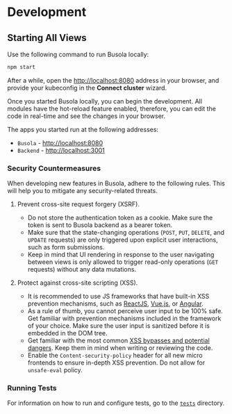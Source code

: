 # Development

## Starting All Views

Use the following command to run Busola locally:

```bash
npm start
```

After a while, open the [http://localhost:8080](http://localhost:8080) address in your browser, and provide your kubeconfig in the **Connect cluster** wizard.

Once you started Busola locally, you can begin the development. All modules have the hot-reload feature enabled, therefore, you can edit the code in real-time and see the changes in your browser.

The apps you started run at the following addresses:

- `Busola` - [http://localhost:8080](http://localhost:8080)
- `Backend` - [http://localhost:3001](http://localhost:3001)

### Security Countermeasures

When developing new features in Busola, adhere to the following rules. This will help you to mitigate any security-related threats.

1. Prevent cross-site request forgery (XSRF).

   - Do not store the authentication token as a cookie. Make sure the token is sent to Busola backend as a bearer token.
   - Make sure that the state-changing operations (`POST`, `PUT`, `DELETE`, and `UPDATE` requests) are only triggered upon explicit user interactions, such as form submissions.
   - Keep in mind that UI rendering in response to the user navigating between views is only allowed to trigger read-only operations (`GET` requests) without any data mutations.

2. Protect against cross-site scripting (XSS).
   - It is recommended to use JS frameworks that have built-in XSS prevention mechanisms, such as [ReactJS](https://reactjs.org/docs/introducing-jsx.html#jsx-prevents-injection-attacks), [Vue.js](https://vuejs.org/v2/guide/security.html#What-Vue-Does-to-Protect-You), or [Angular](https://angular.io/guide/security#angulars-cross-site-scripting-security-model).
   - As a rule of thumb, you cannot perceive user input to be 100% safe. Get familiar with prevention mechanisms included in the framework of your choice. Make sure the user input is sanitized before it is embedded in the DOM tree.
   - Get familiar with the most common [XSS bypasses and potential dangers](https://stackoverflow.com/questions/33644499/what-does-it-mean-when-they-say-react-is-xss-protected). Keep them in mind when writing or reviewing the code. <!-- markdown-link-check-disable-line -->
   - Enable the `Content-security-policy` header for all new micro frontends to ensure in-depth XSS prevention. Do not allow for `unsafe-eval` policy.

### Running Tests

For information on how to run and configure tests, go to the [`tests`](../../tests) directory.
